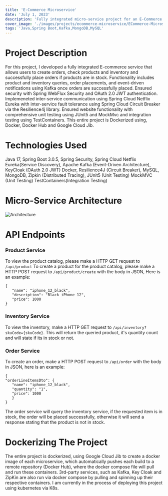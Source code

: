 ```yaml
---
title: 'E-Commerce Microservice'
date: 'July 1, 2023'
description: 'Fully integrated micro-service project for an E-Commerce platform'
cover_image: './images/projects/ecommerce-microservice/ECommerce-Microservice-Architecture.drawio.png'
tags: 'Java,Spring Boot,Kafka,MongoDB,MySQL'
---
```


# Project Description

For this project, I developed a fully integrated E-commerce service that allows users to create orders, check products
and inventory and successfully place orders if products are in stock.
Functionality includes product and inventory queries, order placements, and event-driven notifications using Kafka once orders are successfully placed. Ensured security with Spring WebFlux Security and OAuth 2.0 JWT authentication. Implemeneted inter-service communication using Spring Cloud Netflix Eureka with inter-service
fault tolerance using Spring Cloud Circuit Breaker via the Resilience4j library.
Ensured website functionality with comprehensive unit testing using JUnit5 and MockMvc and integration testing using
TestContainers.
This entire project is Dockerized using, Docker, Docker Hub and Google Cloud Jib.

# Technologies Used

Java 17,
Spring Boot 3.0.5,
Spring Security,
Spring Cloud Netflix Eureka(Service Discovery),
Apache Kafka (Event-Driven Architecture),
KeyCloak (OAuth 2.0 JWT)
Docker,
Resilience4J (Circuit Breaker),
MySQL,
MongoDB,
Zipkin (Distributed Tracing),
JUnit5 (Unit Testing)
MockMVC (Unit Testing)
TestContainers(Integration Testing)


# Micro-Service Architecture

![Architecture](/images/projects/ecommerce-microservice/ECommerce-Microservice-Architecture.drawio.png)

# API Endpoints

### Product Service

To view the product catalog, please make a HTTP GET request to `/api/product`
To create a product for the product catalog, please make a HTTP POST request to `/api/product/create` with the body in
JSON,
Here is an example:

 ```
 {
    "name": "iphone_12_black",
    "description": "Black iPhone 12",
    "price": 1000
 }
 ```

### Inventory Service

To view the inventory, make a HTTP GET request to `/api/inventory?skuCode={skuCode}`. This will return the
queried product, it's quantity count and will state if its in stock or not.

### Order Service

To create an order, make a HTTP POST request to `/api/order` with the body in JSON,
here is an example:

 ```
 { 
 "orderLineItemsDto": {
    "name": "iphone_12_black",
    "quantity": "1",
    "price": 1000
    }
 }
 ```

The order service will query the inventory service, if the requested item is in stock, the order will be placed
successfully, otherwise it will send a response stating that the product is not in stock.

# Dockerizing The Project

The entire project is dockerized, using Google Cloud Jib to create a docker image of each microservice, which
automatically pushes each build to a remote repository (Docker Hub), where the docker compose file will pull and run
these containers. 3rd-party services, such as Kafka, Key Cloak and ZipKin are also run via docker compose by pulling and spinning up
their respective containers. I am currently in the process of deploying this project using kubernetes via K8s.
